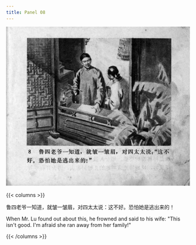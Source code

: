 ```yaml
---
title: Panel 08
---
```


![zhufu panel](./../../images/zhufu/seifert0772_zf_0013_008.jpg)

{{< columns >}}

鲁四老爷一知道，就皱一皱眉，对四太太说：这不好。恐怕她是逃出来的！

When Mr. Lu found out about this, he frowned and said to his wife: "This isn't good. I'm afraid she ran away from her family!"

{{< /columns >}}